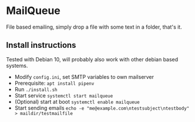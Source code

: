# MailQueue
File based emailing, simply drop a file with some text in a folder, that's it.

## Install instructions
Tested with Debian 10, will probably also work with other debian based systems.

* Modify `config.ini`, set SMTP variables to own mailserver
* Prerequisite: `apt install pipenv`
* Run `./install.sh`
* Start service `systemctl start mailqueue`
* (Optional) start at boot `systemctl enable mailqueue`
* Start sending emails `echo -e "me@example.com\ntestsubject\ntestbody" > maildir/testmailfile`
